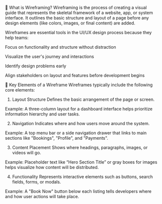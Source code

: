 🎨 What is Wireframing?
Wireframing is the process of creating a visual guide that represents the skeletal framework of a website, app, or system interface. It outlines the basic structure and layout of a page before any design elements (like colors, images, or final content) are added.

Wireframes are essential tools in the UI/UX design process because they help teams:

Focus on functionality and structure without distraction

Visualize the user's journey and interactions

Identify design problems early

Align stakeholders on layout and features before development begins

🧱 Key Elements of a Wireframe
Wireframes typically include the following core elements:

1. Layout Structure
Defines the basic arrangement of the page or screen.

Example: A three-column layout for a dashboard interface helps prioritize information hierarchy and user tasks.

2. Navigation
Indicates where and how users move around the system.

Example: A top menu bar or a side navigation drawer that links to main sections like "Bookings", "Profile", and "Payments".

3. Content Placement
Shows where headings, paragraphs, images, or videos will go.

Example: Placeholder text like “Hero Section Title” or gray boxes for images helps visualize how content will be distributed.

4. Functionality
Represents interactive elements such as buttons, search fields, forms, or modals.

Example: A "Book Now" button below each listing tells developers where and how user actions will take place.


